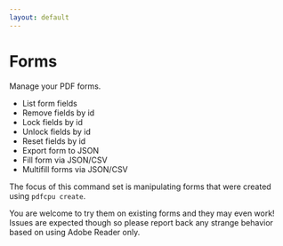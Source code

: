 ```yaml
---
layout: default
---
```


# Forms

Manage your PDF forms.

* List form fields
* Remove fields by id
* Lock fields by id
* Unlock fields by id
* Reset fields by id
* Export form to JSON
* Fill form via JSON/CSV
* Multifill forms via JSON/CSV

The focus of this command set is manipulating forms that were created using `pdfcpu create`.

You are welcome to try them on existing forms and they may even work!
Issues are expected though so please report back any strange behavior
based on using Adobe Reader only.